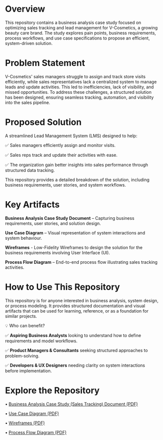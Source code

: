 # **Overview**
This repository contains a business analysis case study focused on optimizing sales tracking and lead management for V-Cosmetics, a growing beauty care brand. The study explores pain points, business requirements, process workflows, and use case specifications to propose an efficient, system-driven solution.

# **Problem Statement**
V-Cosmetics' sales managers struggle to assign and track store visits efficiently, while sales representatives lack a centralized system to manage leads and update activities. This led to inefficiencies, lack of visibility, and missed opportunities. To address these challenges, a structured solution has been designed, ensuring seamless tracking, automation, and visibility into the sales pipeline.

# **Proposed Solution**
A streamlined Lead Management System (LMS) designed to help:

✅ Sales managers efficiently assign and monitor visits.

✅ Sales reps track and update their activities with ease.

✅ The organization gain better insights into sales performance through structured data tracking.

This repository provides a detailed breakdown of the solution, including business requirements, user stories, and system workflows.

# **Key Artifacts**
**Business Analysis Case Study Document** – Capturing business requirements, user stories, and solution design.

**Use Case Diagram** – Visual representation of system interactions and system behaviour.

**Wireframes** - Low-Fidelity Wireframes to design the solution for the business requirements involving User Interface (UI).

**Process Flow Diagram** – End-to-end process flow illustrating sales tracking activities.

# **How to Use This Repository**
This repository is for anyone interested in business analysis, system design, or process modeling. It provides structured documentation and visual artifacts that can be used for learning, reference, or as a foundation for similar projects.

💡 Who can benefit?

✅ **Aspiring Business Analysts** looking to understand how to define requirements and model workflows.

✅ **Product Managers & Consultants** seeking structured approaches to problem-solving.

✅ **Developers & UX Designers** needing clarity on system interactions before implementation.

# **Explore the Repository**
• [Business Analysis Case Study (Sales Tracking) Document (PDF)](https://github.com/nitinskunigal/Business-Analysis-Case-Study-on-Sales-Tracking/blob/main/BA%20Case%20Study%20(Sales%20Tracking%20-%20LMS)%20Document.pdf)

• [Use Case Diagram (PDF)](https://github.com/nitinskunigal/Business-Analysis-Case-Study-on-Sales-Tracking/blob/main/Use%20Case%20Diagram%20-%20LMS.pdf)

• [Wireframes (PDF)](https://github.com/nitinskunigal/Business-Analysis-Case-Study-on-Sales-Tracking/blob/main/Wireframes%20-%20LMS.pdf)

• [Process Flow Diagram (PDF)](https://github.com/nitinskunigal/Business-Analysis-Case-Study-on-Sales-Tracking/blob/main/Process%20Flow%20Diagram%20-%20LMS.pdf)

